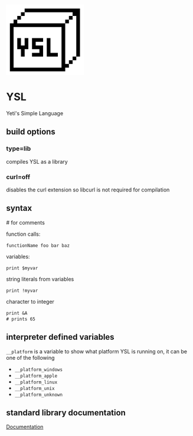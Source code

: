 <img src="/img/logo.png">

# YSL

Yeti's Simple Language

## build options
### type=lib
compiles YSL as a library

### curl=off
disables the curl extension so libcurl is not required for compilation

## syntax
\# for comments

function calls:

```
functionName foo bar baz
```

variables:

```
print $myvar
```

string literals from variables
```
print !myvar
```

character to integer
```
print &A
# prints 65
```

## interpreter defined variables
`__platform` is a variable to show what platform YSL is running on, it can be one of the following
- `__platform_windows`
- `__platform_apple`
- `__platform_linux`
- `__platform_unix`
- `__platform_unknown`


## standard library documentation
[Documentation](http://ysl-lang.mesyeti.uk)
